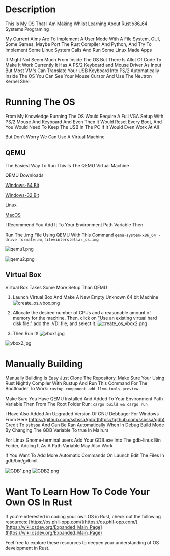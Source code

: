 # Description
This Is My OS That I Am Making Whilst Learning About Rust x86_64 Systems Programing

My Current Aims Are To Implement A User Mode With A File System, GUI, Some Games, Maybe Port The Rust Compiler And Python, And Try To Implement Some Linux System Calls And Run Some Linux Made Apps

It Might Not Seem Much From Inside The OS But There Is Allot Of Code To Make It Work
Currently It Has A PS/2 Keyboard and Mouse Driver As Input But Most VM's Can Translate Your USB Keyboard Into PS/2 Automatically
Inside The OS You Can See Your Mouse Cursor And Use The Neutron Kernel Shell

# Running The OS
From My Knowledge Running The OS Would Require A Full VGA Setup With PS/2 Mouse And Keyboard And Even Then It Would Reset Every Boot,
And You Would Need To Keep The USB In The PC If It Would Even Work At All

But Don't Worry We Can Use A Virtual Machine

## QEMU
The Easiest Way To Run This Is The QEMU Virtual Machine

QEMU Downloads

[Windows-64 Bit](https://qemu.weilnetz.de/w64/)

[Windows-32 Bit](https://qemu.weilnetz.de/w32/)

[Linux](https://www.qemu.org/download/#linux)

[MacOS](https://www.qemu.org/download/#macos)

I Recommend You Add It To Your Environment Path Variable Then

Run The .img File Using QEMU With This Command
`qemu-system-x86_64 -drive format=raw,file=interstellar_os.img`

![qemu1.png](qemu1.jpg)

![qemu2.png](qemu2.png)

## Virtual Box
Virtual Box Takes Some More Setup Than QEMU

1. Launch Virtual Box And Make A New Empty Unknown 64 bit Machine
![create_os_vbox.png](create_os_vbox.png)

2. Allocate the desired number of CPUs and a reasonable amount of memory for the machine. Then, click on "Use an existing virtual hard disk file," add the .VDI file, and select it.
![create_os_vbox2.png](create_os_vbox2.png)

3. Then Run It!
![vbox1.jpg](vbox1.jpg)

![vbox2.jpg](vbox2.png)

# Manually Building
Manually Building Is Easy Just Clone The Repository, Make Sure Your Using Rust Nightly Compiler With Rustup And Run This Command For The Bootloader To Work:
`rustup component add llvm-tools-preview`

Make Sure You Have QEMU Installed And Added To Your Environment Path Variable
Then From The Root Folder Run:
`cargo build && cargo run`

I Have Also Added An Upgraded Version Of GNU Debbuger For Windows From Here [https://github.com/ssbssa/gdb](https://github.com/ssbssa/gdb) Credit To ssbssa
And Can Be Ran Automatically When In Debug Build Mode By Changing The GDB Variable To true In Main.rs

For Linux Gnome-terminal users Add Your GDB.exe Into The gdb-linux Bin Folder, Adding It As A Path Variable May Also Work

If You Want To Add More Automatic Commands On Launch Edit The Files In gdb/bin/gdbinit

![GDB1.png](GDB1.png)
![GDB2.png](GDB2.png)


# Want To Learn How To Code Your Own OS In Rust
If you're interested in coding your own OS in Rust, check out the following resources:
[https://os.phil-opp.com/](https://os.phil-opp.com/)
[https://wiki.osdev.org/Expanded_Main_Page](https://wiki.osdev.org/Expanded_Main_Page)

Feel free to explore these resources to deepen your understanding of OS development in Rust.